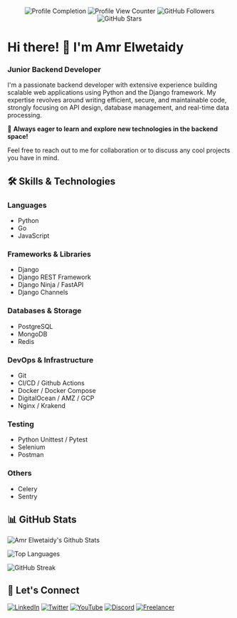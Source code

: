 <div align="center">
  
  ![Profile Completion](https://img.shields.io/badge/Profile%20Completion-100%25-blue)
  ![Profile View Counter](https://komarev.com/ghpvc/?username=Amr-elwetaidy&label=Profile%20views&color=0e75b6&style=flat)
  ![GitHub Followers](https://img.shields.io/github/followers/Amr-elwetaidy?style=plastic&label=Followers+Count)
  ![GitHub Stars](https://img.shields.io/github/stars/Amr-elwetaidy?style=plastic&label=Stars+Count)

</div>

# Hi there! 👋 I'm Amr Elwetaidy

### Junior Backend Developer

I'm a passionate backend developer with extensive experience building scalable web applications using Python and the Django framework. My expertise revolves around writing efficient, secure, and maintainable code, strongly focusing on API design, database management, and real-time data processing.

🚀 **Always eager to learn and explore new technologies in the backend space!**

Feel free to reach out to me for collaboration or to discuss any cool projects you have in mind.

## 🛠️ Skills & Technologies

### Languages
- Python
- Go
- JavaScript

### Frameworks & Libraries
- Django
- Django REST Framework
- Django Ninja / FastAPI
- Django Channels

### Databases & Storage
- PostgreSQL
- MongoDB
- Redis

### DevOps & Infrastructure
- Git
- CI/CD / Github Actions
- Docker / Docker Compose
- DigitalOcean / AMZ / GCP
- Nginx / Krakend

### Testing
- Python Unittest / Pytest
- Selenium
- Postman

### Others
- Celery
- Sentry

## 📊 GitHub Stats

![Amr Elwetaidy's Github Stats](https://github-readme-stats-amr-elwetaidys-projects.vercel.app/api?username=Amr-elwetaidy&count_private=true&show_icons=true&theme=radical&include_all_commits=true)

![Top Languages](https://github-readme-stats-amr-elwetaidys-projects.vercel.app/api/top-langs/?username=Amr-elwetaidy&count_private=true&theme=radical&card_width=470)

![GitHub Streak](https://github-readme-streak-stats-wheat-phi.vercel.app?user=Amr-elwetaidy&theme=radical&exclude_days=Fri%2CSat&card_width=470&card_height=&short_numbers=ture)

## 💬 Let's Connect

[![LinkedIn](https://img.shields.io/badge/LinkedIn-0077B5?style=for-the-badge&logo=linkedin&logoColor=white)](https://linkedin.com/in/amr-elwetaidy)
[![Twitter](https://img.shields.io/badge/Twitter-000000?style=for-the-badge&logo=x&logoColor=white)](https://x.com/Amr_Elwetaidy)
[![YouTube](https://img.shields.io/badge/YouTube-FF0000?style=for-the-badge&logo=youtube&logoColor=white)](https://www.youtube.com/@webwizards-academy)
[![Discord](https://img.shields.io/badge/Discord-5865F2?style=for-the-badge&logo=discord&logoColor=white)](https://discordapp.com/users/amr.elwetaidy)
[![Freelancer](https://img.shields.io/badge/Freelancer-29B2FE?style=for-the-badge&logo=freelancer&logoColor=white)](https://www.freelancer.com/u/AmrElwetaidy)

